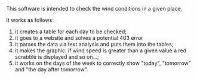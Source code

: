 This software is intended to check the wind conditions in a given place.

It works as follows:
1) it creates a table for each day to be checked;
2) it goes to a website and solves a potential 403 error
3) it parses the data via text analysis and puts them into the tables;
4) it makes the graphic: if wind speed is greater than a given value a red scrabble is displayed and so on...;
5) it works on the days of the week to correctly show "today", "tomorrow" and "the day after tomorrow".
